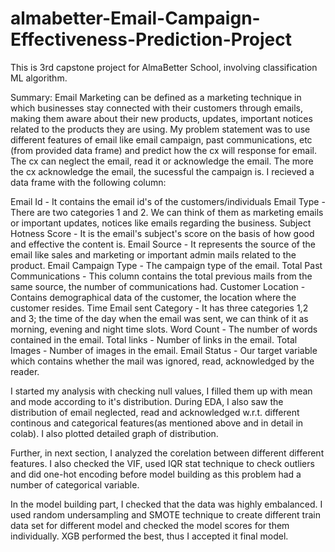 # almabetter-Email-Campaign-Effectiveness-Prediction-Project

This is 3rd capstone project for AlmaBetter School, involving classification ML algorithm.

Summary: Email Marketing can be defined as a marketing technique in which businesses stay connected with their customers through emails, making them aware about their new products, updates, important notices related to the products they are using. My problem statement was to use different features of email like email campaign, past communications, etc (from provided data frame) and predict how the cx will response for email. The cx can neglect the email, read it or acknowledge the email. The more the cx acknowledge the email, the sucessful the campaign is. I recieved a data frame with the following column:

Email Id - It contains the email id's of the customers/individuals Email Type - There are two categories 1 and 2. We can think of them as marketing emails or important updates, notices like emails regarding the business. Subject Hotness Score - It is the email's subject's score on the basis of how good and effective the content is. Email Source - It represents the source of the email like sales and marketing or important admin mails related to the product. Email Campaign Type - The campaign type of the email. Total Past Communications - This column contains the total previous mails from the same source, the number of communications had. Customer Location - Contains demographical data of the customer, the location where the customer resides. Time Email sent Category - It has three categories 1,2 and 3; the time of the day when the email was sent, we can think of it as morning, evening and night time slots. Word Count - The number of words contained in the email. Total links - Number of links in the email. Total Images - Number of images in the email. Email Status - Our target variable which contains whether the mail was ignored, read, acknowledged by the reader.

I started my analysis with checking null values, I filled them up with mean and mode according to it's distribution. During EDA, I also saw the distribution of email neglected, read and acknowledged w.r.t. different continous and categorical features(as mentioned above and in detail in colab). I also plotted detailed graph of distribution.

Further, in next section, I analyzed the corelation between different different features. I also checked the VIF, used IQR stat technique to check outliers and did one-hot encoding before model building as this problem had a number of categorical variable.

In the model building part, I checked that the data was highly embalanced. I used random undersampling and SMOTE technique to create different train data set for different model and checked the model scores for them individually. XGB performed the best, thus I accepted it final model.
